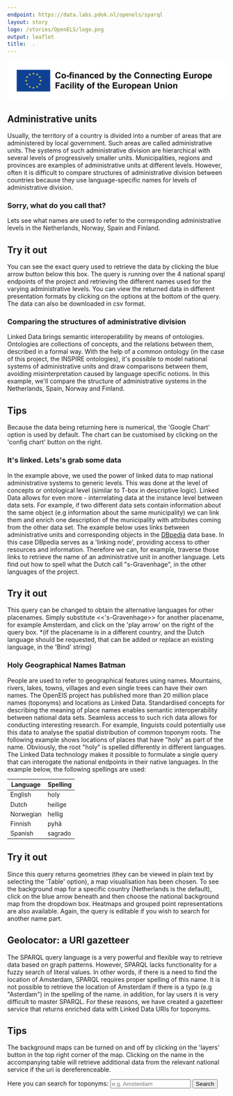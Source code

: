```yaml
---
endpoint: https://data.labs.pdok.nl/openels/sparql
layout: story
logo: /stories/OpenELS/logo.png
output: leaflet
title:  .
---
```


  <link rel="stylesheet" type="text/css" href="leaflet/leaflet.css"/>
  <link rel="stylesheet" type="text/css" href="/assets/css/datatables.min.css"/>
  <link rel="stylesheet" type="text/css" href="/assets/css/bootstrap.min.css"/>
  <script type="text/javascript" src="leaflet/leaflet.js"></script>
  <script type="text/javascript" src="/assets/js/bootstrap.min.js"></script>
  <script type="text/javascript" src="/assets/js/datatables.min.js"></script>
  <script type="text/javascript" src="geolocator.js"></script>  

<img src="en_horizontal_cef_logo_2.png" alt="EU logo">
    
## Administrative units

  Usually, the territory of a country is divided into a number of areas that are administered by local government. Such areas are
  called administrative units. The systems of such administrative division are hierarchical with several levels of progressively smaller units. Municipalities, regions and provinces are examples of administrative units at different levels.
  However, often it is difficult to compare structures of administrative division between countries because they use language-specific
  names for levels of administrative division.  

### Sorry, what do you call that?
Lets see what names are used to refer to the corresponding administrative levels in the Netherlands, Norway, Spain and Finland.  

<div class="alert alert-info txt" role="alert">
  <h2>Try it out</h2>
  <p>You can see the exact query used to retrieve the data by clicking the blue arrow button below this box.
  The query is running over the 4 national sparql endpoints of the project and retrieving the different names used for the varying administrative levels. You can view the returned data in different presentation formats by clicking on the options at the bottom of the query. The data can also be downloaded in csv format.</p>
</div>

  <query data-config="http://127.0.0.1:5000/stories/OpenELS/#query=PREFIX+rdf%3A+%3Chttp%3A%2F%2Fwww.w3.org%2F1999%2F02%2F22-rdf-syntax-ns%23%3E%0APREFIX+rdfs%3A+%3Chttp%3A%2F%2Fwww.w3.org%2F2000%2F01%2Frdf-schema%23%3E%0APrefix+au%3A+%3Chttp%3A%2F%2Finspire.ec.europa.eu%2Font%2Fau%23%3E%0ASELECT+%3Fcountry+(group_concat(distinct+%3F1stName%3Bseparator%3D'%2C')+as+%3F1stLevel)+(group_concat(distinct+%3F2ndName%3Bseparator%3D'%2C')+as+%3F2ndLevel)++(group_concat(distinct+%3F3rdName%3Bseparator%3D'%2C')+as+%3F3rdLevel)%0AWHERE+%7B%0A%7B++Values+(%3Fg+%3Fcountry)+%7B(%3Chttp%3A%2F%2Fdata.labs.pdok.nl%2Fdataset%2Fopenels%2Fau%3E+%22The+Netherlands%22)%7D%0A++graph+%3Fg+%7B%0A++++++%3Fau1st+au%3AAdministrativeUnit.nationalLevel+%3Chttp%3A%2F%2Finspire.ec.europa.eu%2Fcodelist%2FAdministrativeHierarchyLevel%2F1stOrder%3E%3B%0A+++++++++++++%3Chttp%3A%2F%2Finspire.ec.europa.eu%2Font%2Fau%23AdministrativeUnit.nationalLevelName%3E+%3F1stName.%0A+++++++%3Fau2nd+au%3AAdministrativeUnit.nationalLevel+%3Chttp%3A%2F%2Finspire.ec.europa.eu%2Fcodelist%2FAdministrativeHierarchyLevel%2F2ndOrder%3E%3B%0A+++++++++++++%3Chttp%3A%2F%2Finspire.ec.europa.eu%2Font%2Fau%23AdministrativeUnit.nationalLevelName%3E+%3F2ndName.%0A+++++++%3Fau3rd+au%3AAdministrativeUnit.nationalLevel+%3Chttp%3A%2F%2Finspire.ec.europa.eu%2Fcodelist%2FAdministrativeHierarchyLevel%2F3rdOrder%3E%3B%0A+++++++++++++%3Chttp%3A%2F%2Finspire.ec.europa.eu%2Font%2Fau%23AdministrativeUnit.nationalLevelName%3E+%3F3rdName.%0A+++++%7D%0A%7D%0A++Union%0A++++%7B%0A++SERVICE+%3Chttp%3A%2F%2Frdf.kartverket.no%2F%2Fsparql%3E+%7B%0A++++++Values+(%3Fg+%3Fcountry)+%7B(%3Chttp%3A%2F%2Fopenels%2Fadministrativeunits%3E+%22Norway%22)%7D%0A++graph+%3Fg+%7B%0A++++%3Fau2nd+au%3AAdministrativeUnit.nationalLevel+%222ndOrder%22%3B%0A++++++++++++++++++++++++%3Chttp%3A%2F%2Finspire.ec.europa.eu%2Font%2Fau%23AdministrativeUnit.nationalLevelName%3E+%3F2ndName.%0A++++%3Fau1st+au%3AAdministrativeUnit.nationalLevel+%221stOrder%22%3B%0A++++++++++++++++++++++++%3Chttp%3A%2F%2Finspire.ec.europa.eu%2Font%2Fau%23AdministrativeUnit.nationalLevelName%3E+%3F1stName.%0A++++%3Fau3rd+au%3AAdministrativeUnit.nationalLevel+%223rdOrder%22%3B%0A++++++++++++++++++++++++%3Chttp%3A%2F%2Finspire.ec.europa.eu%2Font%2Fau%23AdministrativeUnit.nationalLevelName%3E+%3F3rdName.%0A++%7D%0A++++%7D%0A++%7D%0A%7D%0AGroup+by+%3Fcountry%0A%0A&contentTypeConstruct=text%2Fturtle&contentTypeSelect=application%2Fsparql-results%2Bjson&endpoint=https%3A%2F%2Fdata.labs.pdok.nl%2Fopenels%2Fsparql&requestMethod=POST&tabTitle=Query&headers=%7B%7D&outputFormat=table"
       data-endpoint="https://data.labs.pdok.nl/openels/sparql"
       data-query-ref="levels_names.rq"
       data-output="table">
 </query>

### Comparing the structures of administrative division

  Linked Data brings semantic interoperability by means of ontologies. Ontologies are collections of concepts, and the relations between them, described in a formal way. With the help of a common ontology (in the case of this project, the INSPIRE ontologies), it's possible to model national systems of administrative units and draw comparisons between them, avoiding misinterpretation caused by language specific notions. 
  In this example, we'll compare the structure of administrative systems in the Netherlands, Spain, Norway and Finland. 
  
<div class="alert alert-info txt" role="alert">
  <h2>Tips</h2>
  <p>Because the data being returning here is numerical, the 'Google Chart' option is used by default. The chart can be customised by clicking on the 'config chart' button on the right.</p>
</div>

  <query data-config="https://data.labs.pdok.nl/stories/OpenELS/#query=PREFIX%20rdf%3A%20%3Chttp%3A%2F%2Fwww.w3.org%2F1999%2F02%2F22-rdf-syntax-ns%23%3E%0APREFIX%20rdfs%3A%20%3Chttp%3A%2F%2Fwww.w3.org%2F2000%2F01%2Frdf-schema%23%3E%0APREFIX%20au%3A%20%3Chttp%3A%2F%2Finspire.ec.europa.eu%2Font%2Fau%23%3E%0APREFIX%20nationallevel%3A%20%3Chttp%3A%2F%2Finspire.ec.europa.eu%2Fcodelist%2FAdministrativeHierarchyLevel%2F%3E%0APREFIX%20inspire%3A%20%3Chttp%3A%2F%2Finspire.ec.europa.eu%2Fcodelist%2FAdministrativeHierarchyLevel%2F%3E%0A%0ASELECT%20%0A%3FAdministrativeLevel%0A(count(%3FinSpain)%20as%20%3FSpain)%0A(count(%3FinNetherlands)%20as%20%3FNetherlands)%0A(count(%3FinNorway)%20as%20%3FNorway)%0A(count(%3FinFinland)%20as%20%3FFinland)%0AWHERE%20%7B%0A%20%20%7B%0A%20%20%20%20GRAPH%20%3Chttp%3A%2F%2Fdata.labs.pdok.nl%2Fdataset%2Fopenels%2Fau%3E%20%7B%0A%20%20%20%20%20%20%3FinNetherlands%20au%3AAdministrativeUnit.nationalLevel%20%3Flevel.%20%7D%0A%20%20%7D%0A%20%20%20%20Union%0A%20%20%7B%0A%20%20%20%20SERVICE%20%3Chttp%3A%2F%2Fcontenido.ign.es%2Fparliament%2Fsparql%3E%20%7B%0A%20%20%20%20%20%20GRAPH%20%3Chttp%3A%2F%2Fcontenido.ign.es%2Fopenels%2Fau%3E%20%7B%0A%20%20%20%20%20%20%3FinSpain%20au%3AAdministrativeUnit.nationalLevel%20%3Flevel.%0A%20%20%20%20%20%20%7D%0A%20%20%20%20%7D%0A%20%20%7D%0A%20%20UNION%20%0A%20%20%7B%0A%20%20%20%20SERVICE%20%3Chttp%3A%2F%2Frdf.kartverket.no%2Fsparql%3E%20%7B%0A%20%20GRAPH%20%3Chttp%3A%2F%2Fopenels%2Fadministrativeunits%3E%20%7B%0A%20%20%20%20%20%20%3FinNorway%20au%3AAdministrativeUnit.nationalLevel%20%3Flevel.%0A%0A%20%20%20%20%20%20%7D%0A%20%20%20%20%7D%20%20%20%20%0A%7D%0A%20%20%20UNION%20%7B%0A%20%20%20%20SERVICE%20%3Chttp%3A%2F%2F193.167.189.160%2Fopenels%2Ffuseki%2Fds%2Fquery%3E%20%7B%0A%20%20%20%20%20%20GRAPH%20%3Chttp%3A%2F%2Fpaikkatiedot.fi%2Fds%2Fopenels%2Fau%3E%20%7B%0A%20%20%20%20%20%20%3FinFinland%20au%3AAdministrativeUnit.nationalLevel%20%3Flevel.%7D%0A%20%20%20%20%20%20%7D%0A%20%20%20%20%7D%0A%20%20%20BIND%20(STRAFTER(str(%3Flevel)%2C%20%22http%3A%2F%2Finspire.ec.europa.eu%2Fcodelist%2FAdministrativeHierarchyLevel%2F%22)%20as%20%3FAdministrativeLevel%20)%0A%7D%20%0AGroup%20by%20%3FAdministrativeLevel%0AORDER%20BY%20%3FAdministrativeLevel&endpoint=https%3A%2F%2Fdata.labs.pdok.nl%2Fopenels%2Fsparql&requestMethod=POST&tabTitle=Query&headers=%7B%7D&contentTypeConstruct=text%2Fturtle&contentTypeSelect=application%2Fsparql-results%2Bjson&outputFormat=gchart&outputSettings=%7B%22chartConfig%22%3A%7B%22options%22%3A%7B%22annotations%22%3A%7B%22domain%22%3A%7B%7D%7D%2C%22legacyScatterChartLabels%22%3Atrue%2C%22legend%22%3A%22bottom%22%2C%22series%22%3A%7B%220%22%3A%7B%22color%22%3A%22%23980000%22%7D%2C%221%22%3A%7B%22color%22%3A%22%234a86e8%22%2C%22targetAxisIndex%22%3A0%7D%7D%2C%22isStacked%22%3Afalse%2C%22vAxes%22%3A%5B%7B%22title%22%3Anull%2C%22minValue%22%3Anull%2C%22maxValue%22%3Anull%2C%22viewWindow%22%3A%7B%22max%22%3Anull%2C%22min%22%3Anull%7D%2C%22useFormatFromData%22%3Atrue%2C%22logScale%22%3Afalse%7D%2C%7B%22viewWindow%22%3A%7B%22max%22%3Anull%2C%22min%22%3Anull%7D%2C%22minValue%22%3Anull%2C%22maxValue%22%3Anull%2C%22useFormatFromData%22%3Atrue%2C%22logScale%22%3Afalse%7D%5D%2C%22booleanRole%22%3A%22certainty%22%2C%22hAxis%22%3A%7B%22minValue%22%3Anull%2C%22maxValue%22%3Anull%2C%22viewWindow%22%3Anull%2C%22viewWindowMode%22%3Anull%2C%22useFormatFromData%22%3Atrue%2C%22title%22%3A%22Countries%22%7D%2C%22width%22%3A%22100%25%22%2C%22height%22%3A%22100%25%22%2C%22backgroundColor%22%3A%7B%22fill%22%3A%22%23f3f3f3%22%7D%2C%22domainAxis%22%3A%7B%22direction%22%3A1%7D%2C%22focusTarget%22%3A%22category%22%2C%22title%22%3A%22Number%20of%20administrative%20units%20per%20administrative%20level%22%2C%22fontName%22%3A%22sans-serif%22%7D%2C%22state%22%3A%7B%7D%2C%22view%22%3A%7B%22columns%22%3Anull%2C%22rows%22%3Anull%7D%2C%22isDefaultVisualization%22%3Afalse%2C%22chartType%22%3A%22ColumnChart%22%7D%2C%22motionChartState%22%3Anull%7D"
       data-endpoint="https://data.labs.pdok.nl/openels/sparql"
       data-query-ref="compare_AUs_transposed.rq"
       data-output="gchart">
   </query>

### It's linked. Lets's grab some data
  In the example above, we used the power of linked data to map national administrative systems to generic levels. This was done at the level of concepts or ontological level (similar to T-box in descriptive logic).
  Linked Data allows for even more - interrelating data at the instance level between data sets. For example, if two different data sets contain information about the same object (e.g information about the same municipality) we can link them and
  enrich one description of the municipality with attributes coming from the other data set.
  The example below uses links between administrative units and corresponding objects in the [DBpedia](https://wiki.dbpedia.org/) data base.
  In this case DBpedia serves as a 'linking node', providing access to other resources and information. Therefore we can, for example, traverse those links to
  retrieve the name of an administrative unit in another language. Lets find out how to spell what the Dutch call "s-Gravenhage", in the other languages of the project. 
  
<div class="alert alert-info txt" role="alert">
  <h2>Try it out</h2>
  <p>This query can be changed to obtain the alternative languages for other placenames. Simply substitute <<'s-Gravenhage>> for another placename, for example Amsterdam, and click on the 'play arrow' on the right of the query box. *(if the placename is in a different country, and the Dutch language should be requested, that can be added or replace an existing language, in the 'Bind' string)</p>
</div>

  <query data-config="http://yasgui.org/#query=PREFIX+rdfs%3A+%3Chttp%3A%2F%2Fwww.w3.org%2F2000%2F01%2Frdf-schema%23%3E%0APrefix+au%3A+%3Chttp%3A%2F%2Finspire.ec.europa.eu%2Font%2Fau%23%3E%0Aselect+distinct+%3Flanguage+%3Fname+%23%3FdutchName+%3FnorwegianName+%3FfinishName+%3FSpanishName%0AWhere+%7B%0A++++%3Fs+rdfs%3Alabel+%22's-Gravenhage%22%40nl%3B%0A+++++++rdfs%3Alabel+%3FdutchName%3B%0A+++++++rdfs%3AseeAlso+%3FinDb.++++%0A+++service+%3Chttp%3A%2F%2Ffactforge.net%2Frepositories%2Fff-news%3E+%7B%0A+++++++%3FinDb+%3Chttp%3A%2F%2Fwww.geonames.org%2Fontology%23alternateName%3E+%3Fname+.%0A+++++FILTER+((+lang(%3Fname)+%3D+%22es%22+)+%7C%7C+(+lang(%3Fname)+%3D+%22fi%22+)+%7C%7C+(+lang(%3Fname)+%3D+%22no%22+))%0A++++BInd+(if+(lang(%3Fname)+%3D+%22es%22%2C+%22Spanish%22%2C+if+(lang(%3Fname)+%3D+%22no%22%2C+%22Norwegian%22%2C+if+(lang(%3Fname)+%3D+%22fi%22%2C+%22Finnish%22%2C+%22%22)))+as+%3Flanguage)%0A%0A%7D+%0A%7D+Order+by+%3Flanguage%0A+LImit+10&contentTypeConstruct=text%2Fturtle&contentTypeSelect=application%2Fsparql-results%2Bjson&endpoint=http%3A%2F%2Fdata.labs.pdok.nl%2Fopenels%2Fsparql&requestMethod=POST&tabTitle=Query+6&headers=%7B%7D&outputFormat=table"
       data-endpoint="https://data.labs.pdok.nl/openels/sparql"
       data-query-ref="den_haag.rq"
       data-output="table">
 </query>

### Holy Geographical Names Batman

People are used to refer to geographical features using names. 
Mountains, rivers, lakes, towns, villages and even single trees can have their own names. 
The OpenElS project has published more than 20 million place names (toponyms) and locations as Linked Data. 
Standardised concepts for describing the meaning of place names enables semantic interoperability between national data sets. 
Seamless access to such rich data allows for conducting interesting research. For example, 
linguists could potentially use this data to analyse the spatial distribution of common toponym roots. 
The following example shows locations of places that have "holy" as part of the name. 
Obviously, the root "holy" is spelled differently in different languages. 
The Linked Data technology makes it possible to formulate a single query that can interogate the national endpoints in their native 
languages. 
In the example below, the following spellings are used:

|Language|Spelling|
|--------|--------|
|English| holy|
|Dutch|heilige|
|Norwegian|hellig|
|Finnish|pyhä|
|Spanish|sagrado|

<div class="alert alert-info txt" role="alert">
  <h2>Try it out</h2>
  <p>Since this query returns geometries (they can be viewed in plain text by selecting the 'Table' option), a map visualisation has been chosen. To see the background map for a specific country (Netherlands is the default), click on the blue arrow beneath and then choose the national background map from the dropdown box. Heatmaps and grouped point representations are also available. Again, the query is editable if you wish to search for another name part.</p>
</div>

  <query 
       data-endpoint="https://data.labs.pdok.nl/openels/sparql"
       data-query-ref="holy_names.rq"
       data-output="geo">
 </query>
 
 
 
## Geolocator: a URI gazetteer

 The SPARQL query language is a very powerful and flexible way to retrieve data based on graph patterns. 
 However, SPARQL lacks functionality for a fuzzy search of literal values. In other words, 
 if there is a need to find the location of Amsterdam, SPARQL requires proper spelling of this name. It is not possible 
 to retrieve the location of Amsterdam if there is a typo (e.g "Asterdam") in the spelling of the name. in addition, for lay users
 it is very difficult to master SPARQL. 
 For these reasons, we have created a gazetteer service that returns enriched data with Linked Data URIs for toponyms. 

<div class="alert alert-info txt" role="alert">
   <h2>Tips</h2>
  <p>The background maps can be turned on and off by clicking on the 'layers' button in the top right corner of the map. Clicking on the name in the accompanying table will retrieve additional data from the relevant national service if the uri is dereferenceable.</p>
</div>
 
 
  <nav class="navbar navbar-light bg-light">
       <form class="form-inline">
           <label for="topoName" class="font-weight-normal">Here you can search for toponyms:  </label>
           <input type="text" class="form-control" id="topoName" placeholder="e.g. Amsterdam"/>
           <button type="submit" id="submitButton" class="btn btn-info">Search</button>
       </form>
   </nav>
   
   <div class="container">
       <div class="row">
           <div class="col-sm-6">
               <div id="geolocator" style="width: 570px; height: 280px;"></div>
           </div>
           <div class="col-sm-5">
               <table id="table" class="table"></table>
           </div>
       </div>
   </div>
